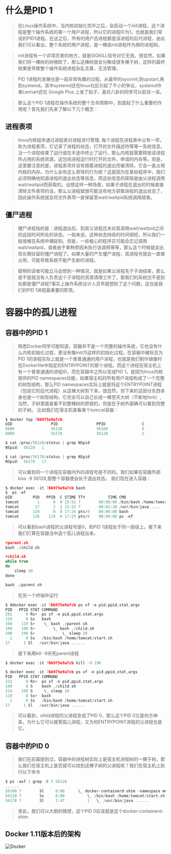 
# 什么是PID 1

> 在Linux操作系统中，当内核初始化完毕之后，会启动一个init进程，这个进程是整个操作系统的第一个用户进程，所以它的进程ID为1，也就是我们常说的PID1进程。在这之后，所有的用户态进程都是该进程的后代进程，由此我们可以看出，整个系统的用户进程，是一棵由init进程作为根的进程树。

> init进程有一个非常厉害的地方，就是SIGKILL信号对它无效。很显然，如果我们将一棵树的树根砍了，那么这棵树就会分解成很多棵子树，这样的最终结果是导致整个操作系统进程杂乱无章，无法管理。

> PID 1进程的发展也是一段非常有趣的过程，从最早的sysvinit,到upstart,再到systemd。其中systemd还在linux社区引起了不小的争议，systemd作者Lennart还在 Google Plus 上发了贴子，喜欢八卦的同学可以前往一读。

> 那么这个PID 1进程在操作系统的整个生命周期中，到底起了什么重要的作用呢？首先我们先来了解以下几个概念：

## 进程表项

> linux内核程序通过进程表对进程进行管理, 每个进程在进程表中占有一项，称为进程表项，它记录了进程的状态，打开的文件描述符等等一系统信息。当一个进程结束了运行或在半途中终止了运行，那么内核就需要释放该进程所占用的系统资源。这包括进程运行时打开的文件，申请的内存等。但是，这里要注意的是，进程表项并没有随着进程的退出而被清除，它会一直占用内核的内存。为什么会有这么奇怪的行为呢？这是因为在某些程序中，我们必须明确地知道进程的退出状态等信息，而这些信息的获取是由父进程调用wait/waitpid而获取的。设想这样一种场景，如果子进程在退出的时候直接清除文件表项的话，那么父进程就很可能没有地方获取进程的退出状态了，因此操作系统就会将文件表项一直保留至wait/waitpid系统调用结束。

## 僵尸进程

> 僵尸进程指的是：进程退出后，到其父进程还未对其调用wait/waitpid之间的这段时间所处的状态。一般来说，这种状态持续的时间很短，所以我们一般很难在系统中捕捉到。但是，一些粗心的程序员可能会忘记调用wait/waitpid，或者由于某种原因未执行该调用等等，那么这个时候就会出现长期驻留的僵尸进程了。如果大量的产生僵尸进程，其进程号就会一直被占用，可能导致系统不能产生新的进程。

> 聪明的读者可能立马会想到一种情况，就是如果父进程先于子进结束，那么是不是就没有人负责这个子进程的资源清理工作了，那我们的系统岂不是到处都是僵尸进程?事实上操作系统设计人员早就想到了这个问题，这也是我们的PID 1进程最重要的职责。

# 容器中的孤儿进程

## 容器中的PID 1

> 熟悉Docker同学可能知道，容器并不是一个完整的操作系统，它也没有什么内核初始化过程，更没有像init(1)这样的初始化过程。在容器中被标志为PID 1的进程实际上就是一个普普通通的用户进程，也就是我们制作镜像时在Dockerfile中指定的ENTRYPOINT的那个进程。而这个进程在宿主机上有一个普普通通的进程ID，而在容器中之所以变成PID 1，是因为linux内核提供的PID namespaces功能，如果宿主机的所有用户进程构成了一个完整的树型结构，那么PID namespaces实际上就是将这个ENTRYPOINT进程（包括它的后代进程）从这棵大树剪下来，很显然，剪下来的这部分东西本身也是一个树型结构，它完全可以自己长成一棵苍天大树（不断地fork）,当然，子树里面是看不到整棵树的原貌的，但是在子树外面确可以看到完整的子树。
比如我们在宿主机查看某个tomcat容器：
```c
$ docker top 7bb975e9a7cb
UID                 PID                 PPID                C                   STIME               TTY                 TIME                CMD
8080                56128               56100               0                   15:52               ?                   00:00:00            /bin/bash /home/tomcat/start.sh
8080                56178               56128               2                   15:52               ?                   00:02:26            /usr/bin/java ......
```
```c
$ cat /proc/56128/status | grep NSpid
NSpid:  56128   1
```
```c
$ cat /proc/56178/status | grep NSpid
NSpid:  56178   17
```

> 可以看到同一个进程在容器内外的进程号是不同的。我们如果在容器外部kiss -9 56128,那整个容器便会处于退出状态。
我们现在进入容器：
```c
$ docker exec -it 7bb975e9a7cb bash
$  ps -ef
UID         PID   PPID  C STIME TTY          TIME CMD
tomcat        1      0  0 15:52 ?        00:00:00 /bin/bash /home/tomcat/start.sh
tomcat       17      1  2 15:52 ?        00:02:30 /usr/bin/java ....
tomcat      119      0  0 17:24 pts/0    00:00:00 bash
tomcat      126    119  0 17:25 pts/0    00:00:00 ps -ef
```

> 可以看到bash进程的父进程号是0，和PID 1进程处于同一层级上。接下来我们打算在容器当中造个孤儿进程出来。
```c
#parent.sh
bash ./child.sh
```
```c
#child.sh
while true
do
    sleep 10
done
```
```c
bash ./parent.sh
```

> 在另一个终端中运行
```c
$ ddocker exec -it 7bb975e9a7cb ps xf -o pid,ppid,stat,args
PID   PPID STAT COMMAND
201      0 Rs+  ps xf -o pid,ppid,stat,args
119      0 Ss   bash
198    119 S+    \_ bash ./parent.sh
199    198 S+        \_ bash ./child.sh
200    199 S+            \_ sleep 10
  1      0 Ss   /bin/bash /home/tomcat/start.sh
17      1 Sl   /usr/bin/java ......
```

> 接下来用kill -9杀死parent进程
```c
$ docker exec -it 7bb975e9a7cb kill -9 198
```
```c
$ docker exec -it 7bb975e9a7cb ps xf -o pid,ppid,stat,args
PID   PPID STAT COMMAND
222      0 Rs+  ps xf -o pid,ppid,stat,args
199      0 S    bash ./child.sh
214    199 S     \_ sleep 10
119      0 Ss+  bash
  1      0 Ss   /bin/bash /home/tomcat/start.sh
17      1 Sl   /usr/bin/java ......
```

> 可以看到，child进程的父进程变成了PID 0，那么这个PID 0又是何方神圣，为什么它可以接管孤儿进程，又为何ENTRYPOINT进程的父进程也是它。

## 容器中的PID 0

> 我们在前面提到过，容器中的进程树实际上是宿主机进程树的一棵子树，那么我们在宿主机上是否就可以找到这棵子树的父进程呢？我们在宿主机上执行以下命令
```c
$ ps -axf | grep -C 5 56128
......
56100 ?        Sl     0:00      \_ docker-containerd-shim -namespace moby -workdir /data/var/lib/docker/containerd/daemon/io.containerd.runtime.v1.linux/moby/7bb975e9a7cbf84a17b584c0594c854283e47116cb4fd7eaecec8e4c706e363f -address /var/run/docker/containerd/docker-containerd.sock -containerd-binary /usr/bin/docker-containerd -runtime-root /var/run/docker/runtime-runc -systemd-cgroup
56128 ?        Ss     0:00          \_ /bin/bash /home/tomcat/start.sh
56178 ?        Sl     2:47          |   \_ /usr/bin/java ......
```

> 至此，我们可以大胆的猜想，这个PID 0应该就是这个docker-containerd-shim

## Docker 1.11版本后的架构

![Docker](http://shareinto.k8s.101.com/image/docker-arch.jpg)
